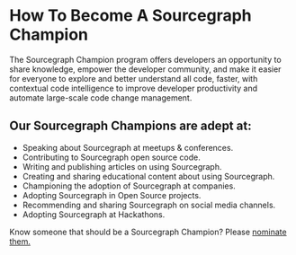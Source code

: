 # How To Become A Sourcegraph Champion

The Sourcegraph Champion program offers developers an opportunity to share knowledge, empower the developer community, and make it easier for everyone to explore and better understand all code, faster, with contextual code intelligence to improve developer productivity and automate large-scale code change management.

## Our Sourcegraph Champions are adept at:

* Speaking about Sourcegraph at meetups & conferences.
* Contributing to Sourcegraph open source code.
* Writing and publishing articles on using Sourcegraph.
* Creating and sharing educational content about using Sourcegraph.
* Championing the adoption of Sourcegraph at companies.
* Adopting Sourcegraph in Open Source projects.
* Recommending and sharing Sourcegraph on social media channels.
* Adopting Sourcegraph at Hackathons.

Know someone that should be a Sourcegraph Champion? Please [nominate them.](https://forms.gle/QP6BBCpN1TwQfHzo6)


